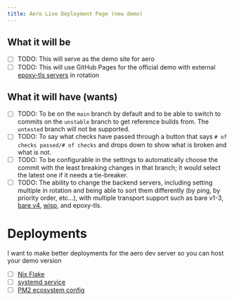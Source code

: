```yaml
---
title: Aero Live Deployment Page (new demo)
---
```


## What it will be

- [ ] TODO: This will serve as the demo site for aero
- [ ] TODO: This will use GitHub Pages for the official demo with external [epoxy-tls servers](https://github.com/MercuryWorkshop/epoxy-tls) in rotation

## What it will have (wants)

- [ ] TODO: To be on the `main` branch by default and to be able to switch to commits on the `unstable` branch to get reference builds from. The `untested` branch will not be supported.
- [ ] TODO: To say what checks have passed through a button that says `# of checks passed/# of checks` and drops down to show what is broken and what is not.
- [ ] TODO: To be configurable in the settings to automatically choose the commit with the least breaking changes in that branch; it would select the latest one if it needs a tie-breaker.
- [ ] TODO: The ability to change the backend servers, including setting multiple in rotation and being able to sort them differently (by ping, by priority order, etc...), with multiple transport support such as bare v1-3, [bare v4](https://github.com/tomphttp/specifications-v4), [wisp](https://github.com/MercuryWorkshop/wisp-protocol), and epoxy-tls.

# Deployments

I want to make better deployments for the aero dev server so you can host your demo version

- [ ] [Nix Flake](https://www.tweag.io/blog/2020-05-25-flakes)
- [ ] [systemd service](https://www.tecmint.com/create-systemd-service-linux)
- [ ] [PM2 ecosystem config](https://pm2.keymetrics.io/docs/usage/application-declaration)